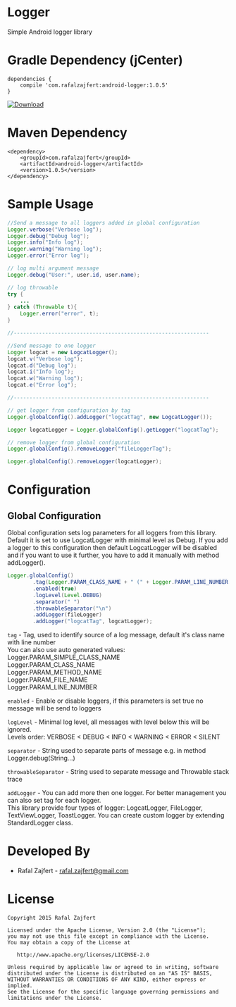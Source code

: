 # Logger
Simple Android logger library

Gradle Dependency (jCenter)
=======

```Gradle
dependencies {
    compile 'com.rafalzajfert:android-logger:1.0.5'
}
```

[ ![Download](https://api.bintray.com/packages/rafalzajfert/maven/android-logger/images/download.svg) ](https://bintray.com/rafalzajfert/maven/android-logger/_latestVersion)

Maven Dependency
=======
```Maven
<dependency>
    <groupId>com.rafalzajfert</groupId>
    <artifactId>android-logger</artifactId>
    <version>1.0.5</version>
</dependency>
```

Sample Usage
=======

```java
//Send a message to all loggers added in global configuration
Logger.verbose("Verbose log");
Logger.debug("Debug log");
Logger.info("Info log");
Logger.warning("Warning log");
Logger.error("Error log");

// log multi argument message
Logger.debug("User:", user.id, user.name);

// log throwable
try {
    ...
} catch (Throwable t){
    Logger.error("error", t);
}

//--------------------------------------------------------------

//Send message to one logger
Logger logcat = new LogcatLogger();
logcat.v("Verbose log");
logcat.d("Debug log");
logcat.i("Info log");
logcat.w("Warning log");
logcat.e("Error log");

//--------------------------------------------------------------

// get logger from configuration by tag
Logger.globalConfig().addLogger("logcatTag", new LogcatLogger());

Logger logcatLogger = Logger.globalConfig().getLogger("logcatTag");

// remove logger from global configuration
Logger.globalConfig().removeLogger("fileLoggerTag");

Logger.globalConfig().removeLogger(logcatLogger);
```

Configuration
=======

Global Configuration
-----------

Global configuration sets log parameters for all loggers from this library. Default it is set to use LogcatLogger 
with minimal level as Debug. If you add a logger to this configuration then default LogcatLogger will be disabled and
 if you want to use it further, you have to add it manually with method addLogger().

```java
Logger.globalConfig()
        .tag(Logger.PARAM_CLASS_NAME + " (" + Logger.PARAM_LINE_NUMBER + ")")
        .enabled(true)
        .logLevel(Level.DEBUG)
        .separator(" ")
        .throwableSeparator("\n")
        .addLogger(fileLogger)
        .addLogger("logcatTag", logcatLogger);
```
`tag` - Tag, used to identify source of a log message, default it's class name with line number  
You can also use auto generated values:  
Logger.PARAM_SIMPLE_CLASS_NAME  
Logger.PARAM_CLASS_NAME  
Logger.PARAM_METHOD_NAME  
Logger.PARAM_FILE_NAME  
Logger.PARAM_LINE_NUMBER  

`enabled` - Enable or disable  loggers, if this parameters is set true no message will be send to loggers
 
`logLevel` - Minimal log level, all messages with level below this will be ignored.  
Levels order: VERBOSE < DEBUG < INFO < WARNING < ERROR < SILENT
  
`separator` - String used to separate parts of message e.g. in method Logger.debug(String...)

`throwableSeparator` - String used to separate message and Throwable stack trace

`addLogger` - You can add more then one logger. For better management you can also set tag for each logger.  
This library provide four types of logger: LogcatLogger, FileLogger, TextViewLogger, ToastLogger.
You can create custom logger by extending StandardLogger class.

Developed By
=======

 * Rafal Zajfert - <rafal.zajfert@gmail.com>

License
=======

    Copyright 2015 Rafal Zajfert

    Licensed under the Apache License, Version 2.0 (the "License");
    you may not use this file except in compliance with the License.
    You may obtain a copy of the License at

       http://www.apache.org/licenses/LICENSE-2.0

    Unless required by applicable law or agreed to in writing, software
    distributed under the License is distributed on an "AS IS" BASIS,
    WITHOUT WARRANTIES OR CONDITIONS OF ANY KIND, either express or implied.
    See the License for the specific language governing permissions and
    limitations under the License.
